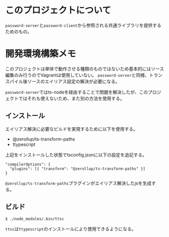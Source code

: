 # このプロジェクトについて
`password-server`と`password-client`から参照される共通ライブラリを提供するためのもの。

# 開発環境構築メモ
このプロジェクトは単体で動作させる種類のものではないため基本的にはソース編集のみ行うのでVagrantは使用していない。
`password-server`と同様、トランスパイル後ソースのエイリアス設定の解決が必要になる。

`password-server`ではts-nodeを経由することで問題を解決したが、このプロジェクトではそれも使えないため、また別の方法を使用する。

## インストール
エイリアス解決に必要なビルドを実現するために以下を使用する。
- @zerollup/ts-transform-paths
- ttypescript

上記をインストールした状態でtsconfig.jsonに以下の設定を追記する。

```
"compilerOptions": {
  "plugins": [{ "transform": "@zerollup/ts-transform-paths" }]
}
```

`@zerollup/ts-transform-paths`プラグインがエイリアス解決したjsを生成する。

## ビルド
```
$ ./node_modules/.bin/ttsc
```

`ttsc`は`ttypescript`のインストールにより使用できるようになる。